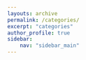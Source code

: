 ```yaml
---
layouts: archive
permalink: /categories/
excerpt: "categories"
author_profile: true
sidebar:
    nav: "sidebar_main"
---
```

